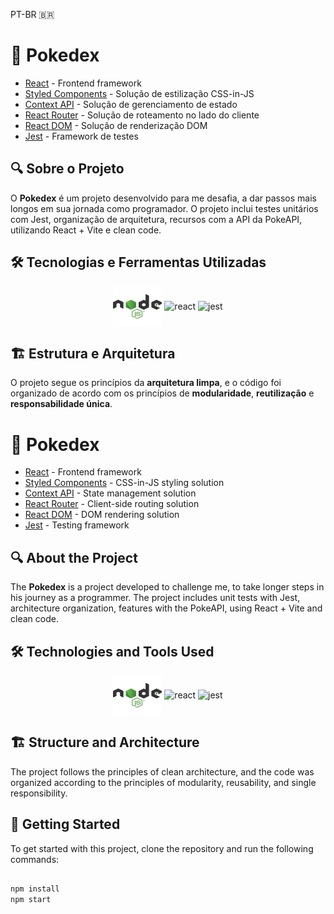 PT-BR 🇧🇷

# 🥳 Pokedex

* [React](https://reactjs.org/) - Frontend framework
* [Styled Components](https://styled-components.com/) - Solução de estilização CSS-in-JS
* [Context API](https://reactjs.org/docs/context.html) - Solução de gerenciamento de estado
* [React Router](https://reactrouter.com/) - Solução de roteamento no lado do cliente
* [React DOM](https://reactjs.org/docs/react-dom.html) - Solução de renderização DOM
* [Jest](https://jestjs.io/) - Framework de testes


## 🔍 Sobre o Projeto

O **Pokedex** é um projeto desenvolvido para me desafia,  a dar passos mais longos em sua jornada como programador. O projeto inclui testes unitários com Jest, organização de arquitetura, recursos com a API da PokeAPI, utilizando React + Vite e clean code.

## 🛠️ Tecnologias e Ferramentas Utilizadas
<div align='center'>
   
   <img align='center' height='64' width='78' title='Node.js' alt='nodejs' src='https://github.com/devicons/devicon/blob/master/icons/nodejs/nodejs-original-wordmark.svg' />
   <img align='center' height='64' width='78' title='React' alt='react' src='https://github.com/devicons/devicon/blob/master/icons/react/nodejs-original-wordmark.svg' />
    <img align='center' height='64' width='78' title='Jest' alt='jest' src='https://github.com/devicons/devicon/blob/master/icons/jest/nodejs-original-wordmark.svg' />  
</div>

## 🏗 Estrutura e Arquitetura

O projeto segue os princípios da **arquitetura limpa**, e o código foi organizado de acordo com os princípios de **modularidade**, **reutilização** e **responsabilidade única**.


# 🥳 Pokedex

* [React](https://reactjs.org/) - Frontend framework
* [Styled Components](https://styled-components.com/) - CSS-in-JS styling solution
* [Context API](https://reactjs.org/docs/context.html) - State management solution
* [React Router](https://reactrouter.com/) - Client-side routing solution
* [React DOM](https://reactjs.org/docs/react-dom.html) - DOM rendering solution
* [Jest](https://jestjs.io/) - Testing framework


## 🔍 About the Project

The **Pokedex** is a project developed to challenge me,  to take longer steps in his journey as a programmer. The project includes unit tests with Jest, architecture organization, features with the PokeAPI, using React + Vite and clean code.

## 🛠️ Technologies and Tools Used

<div align='center'>
     <img align='center' height='64' width='78' title='Node.js' alt='nodejs' src='https://github.com/devicons/devicon/blob/master/icons/nodejs/nodejs-original-wordmark.svg' />
   <img align='center' height='64' width='78' title='React' alt='react' src='https://github.com/devicons/devicon/blob/master/icons/react/nodejs-original-wordmark.svg' />
    <img align='center' height='64' width='78' title='Jest' alt='jest' src='https://github.com/devicons/devicon/blob/master/icons/jest/nodejs-original-wordmark.svg' />
</div>

## 🏗 Structure and Architecture

The project follows the principles of clean architecture, and the code was organized according to the principles of modularity, reusability, and single responsibility.

## 🚀 Getting Started
To get started with this project, clone the repository and run the following commands:

```bash

npm install
npm start


